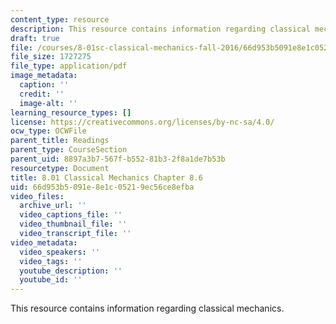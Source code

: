 ```yaml
---
content_type: resource
description: This resource contains information regarding classical mechanics.
draft: true
file: /courses/8-01sc-classical-mechanics-fall-2016/66d953b5091e8e1c05219ec56ce8efba_MIT8_01F16_chapter8.6.pdf
file_size: 1727275
file_type: application/pdf
image_metadata:
  caption: ''
  credit: ''
  image-alt: ''
learning_resource_types: []
license: https://creativecommons.org/licenses/by-nc-sa/4.0/
ocw_type: OCWFile
parent_title: Readings
parent_type: CourseSection
parent_uid: 8897a3b7-567f-b552-81b3-2f8a1de7b53b
resourcetype: Document
title: 8.01 Classical Mechanics Chapter 8.6
uid: 66d953b5-091e-8e1c-0521-9ec56ce8efba
video_files:
  archive_url: ''
  video_captions_file: ''
  video_thumbnail_file: ''
  video_transcript_file: ''
video_metadata:
  video_speakers: ''
  video_tags: ''
  youtube_description: ''
  youtube_id: ''
---
```

This resource contains information regarding classical mechanics.